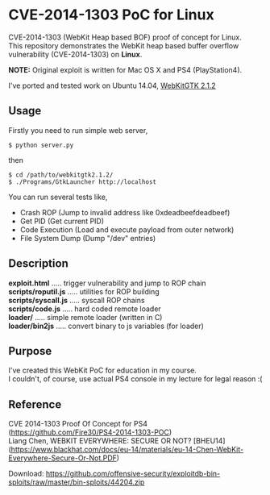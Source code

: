 # CVE-2014-1303 PoC for Linux
CVE-2014-1303 (WebKit Heap based BOF) proof of concept for Linux.  
This repository demonstrates the WebKit heap based buffer overflow vulnerability (CVE-2014-1303) on **Linux**.  

**NOTE:** Original exploit is written for Mac OS X and PS4 (PlayStation4).  

I've ported and tested work on Ubuntu 14.04, [WebKitGTK 2.1.2](https://webkitgtk.org/releases/)  

## Usage
Firstly you need to run simple web server,  
```
$ python server.py
```  
then  
```
$ cd /path/to/webkitgtk2.1.2/
$ ./Programs/GtkLauncher http://localhost
```
You can run several tests like,  
- Crash ROP (Jump to invalid address like 0xdeadbeefdeadbeef)
- Get PID (Get current PID)
- Code Execution (Load and execute payload from outer network)  
- File System Dump (Dump "/dev" entries)  

## Description
**exploit.html**           .....  trigger vulnerability and jump to ROP chain  
**scripts/roputil.js**     .....  utilities for ROP building  
**scripts/syscall.js**     .....  syscall ROP chains  
**scripts/code.js**        .....  hard coded remote loader  
**loader/**                .....  simple remote loader (written in C)  
**loader/bin2js**          .....  convert binary to js variables (for loader)  

## Purpose
I've created this WebKit PoC for education in my course.    
I couldn't, of course, use actual PS4 console in my lecture for legal reason :(  

## Reference
CVE 2014-1303 Proof Of Concept for PS4  
(https://github.com/Fire30/PS4-2014-1303-POC)  
Liang Chen, WEBKIT EVERYWHERE: SECURE OR NOT? [BHEU14]   
(https://www.blackhat.com/docs/eu-14/materials/eu-14-Chen-WebKit-Everywhere-Secure-Or-Not.PDF)


Download: https://github.com/offensive-security/exploitdb-bin-sploits/raw/master/bin-sploits/44204.zip